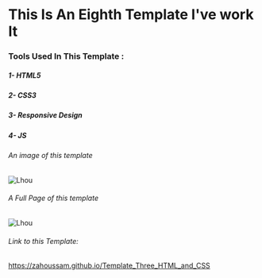 # This Is An Eighth Template I've work It

### Tools Used In This Template :
##### 1- HTML5
##### 2- CSS3
##### 3- Responsive Design
##### 4- JS
###### An image of this template
![Lhou](https://github.com/ZaHoussam/Template_Three_HTML_and_CSS/assets/89077423/651335b0-cd32-49fd-a060-246a99b51d2a)

###### A Full Page of this template
![Lhou](https://github.com/ZaHoussam/Template_Three_HTML_and_CSS/assets/89077423/367166b4-40bc-41af-a18d-af2a0f3b43bf)

###### Link to this Template:
https://zahoussam.github.io/Template_Three_HTML_and_CSS
